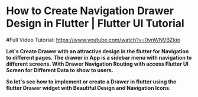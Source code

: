 # How to Create Navigation Drawer Design in Flutter | Flutter UI Tutorial

#Full Video Tutorial: https://www.youtube.com/watch?v=0vnWNVBZkio

**Let's Create Drawer with an attractive design in the flutter for Navigation to different pages. The drawer in App is a sidebar menu with navigation to different screens. With Drawer Navigation Routing with access Flutter UI Screen for Different Data to show to users.**

**So let's see how to implement or create a Drawer in flutter using the flutter Drawer widget with Beautiful Design and Navigation Icons.**
